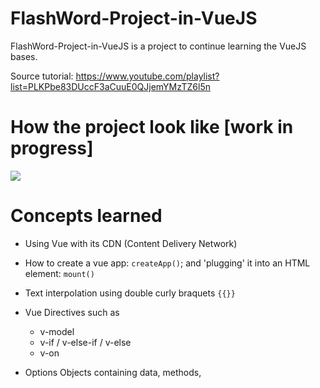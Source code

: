 # FlashWord-Project-in-VueJS
FlashWord-Project-in-VueJS is a project to continue learning the VueJS bases.

Source tutorial: https://www.youtube.com/playlist?list=PLKPbe83DUccF3aCuuE0QJjemYMzTZ6l5n

# How the project look like [work in progress]

![](screen.png)

# Concepts learned

- Using Vue with its CDN (Content Delivery Network)

- How to create a vue app: `createApp()`; and 'plugging' it into an HTML element: `mount()`

- Text interpolation using double curly braquets `{{}}`

- Vue Directives such as
    - v-model
    - v-if / v-else-if / v-else
    - v-on

- Options Objects containing data, methods, 
